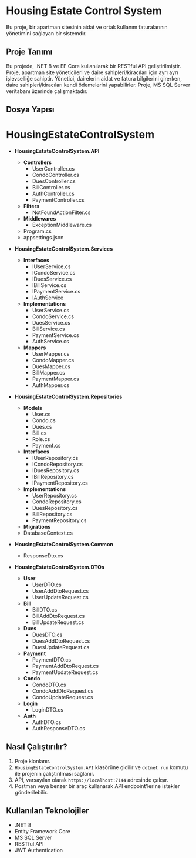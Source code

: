 # Housing Estate Control System

Bu proje, bir apartman sitesinin aidat ve ortak kullanım faturalarının yönetimini sağlayan bir sistemdir. 

## Proje Tanımı

Bu projede, .NET 8 ve EF Core kullanılarak bir RESTful API geliştirilmiştir. Proje, apartman site yöneticileri ve daire sahipleri/kiracıları için ayrı ayrı işlevselliğe sahiptir. Yönetici, dairelerin aidat ve fatura bilgilerini girerken, daire sahipleri/kiracıları kendi ödemelerini yapabilirler. Proje, MS SQL Server veritabanı üzerinde çalışmaktadır.

## Dosya Yapısı

# HousingEstateControlSystem

- **HousingEstateControlSystem.API**
  - **Controllers**
    - UserController.cs
    - CondoController.cs
    - DuesController.cs
    - BillController.cs
    - AuthController.cs
    - PaymentController.cs
  - **Filters**
    - NotFoundActionFilter.cs
  - **Middlewares**
    - ExceptionMiddleware.cs
  - Program.cs
  - appsettings.json

- **HousingEstateControlSystem.Services**
  - **Interfaces**
    - IUserService.cs
    - ICondoService.cs
    - IDuesService.cs
    - IBillService.cs
    - IPaymentService.cs
    - IAuthService
  - **Implementations**
    - UserService.cs
    - CondoService.cs
    - DuesService.cs
    - BillService.cs
    - PaymentService.cs
    - AuthService.cs
  - **Mappers**
    - UserMapper.cs
    - CondoMapper.cs
    - DuesMapper.cs
    - BillMapper.cs
    - PaymentMapper.cs
    - AuthMapper.cs

- **HousingEstateControlSystem.Repositories**
  - **Models**
    - User.cs
    - Condo.cs
    - Dues.cs
    - Bill.cs
    - Role.cs
    - Payment.cs
  - **Interfaces**
    - IUserRepository.cs
    - ICondoRepository.cs
    - IDuesRepository.cs
    - IBillRepository.cs
    - IPaymentRepository.cs
  - **Implementations**
    - UserRepository.cs
    - CondoRepository.cs
    - DuesRepository.cs
    - BillRepository.cs
    - PaymentRepository.cs
  - **Migrations**
  - DatabaseContext.cs

- **HousingEstateControlSystem.Common**
  - ResponseDto.cs

- **HousingEstateControlSystem.DTOs**
  - **User**
    - UserDTO.cs
    - UserAddDtoRequest.cs
    - UserUpdateRequest.cs
  - **Bill**
    - BillDTO.cs
    - BillAddDtoRequest.cs
    - BillUpdateRequest.cs
  - **Dues**
    - DuesDTO.cs
    - DuesAddDtoRequest.cs
    - DuesUpdateRequest.cs
  - **Payment**
    - PaymentDTO.cs
    - PaymentAddDtoRequest.cs
    - PaymentUpdateRequest.cs
  - **Condo**
    - CondoDTO.cs
    - CondoAddDtoRequest.cs
    - CondoUpdateRequest.cs
  - **Login**
    - LoginDTO.cs
  - **Auth**
    - AuthDTO.cs
    - AuthResponseDTO.cs  


## Nasıl Çalıştırılır?

1. Proje klonlanır.
2. `HousingEstateControlSystem.API` klasörüne gidilir ve `dotnet run` komutu ile projenin çalıştırılması sağlanır.
3. API, varsayılan olarak `https://localhost:7144` adresinde çalışır.
4. Postman veya benzer bir araç kullanarak API endpoint'lerine istekler gönderilebilir.

## Kullanılan Teknolojiler

- .NET 8
- Entity Framework Core
- MS SQL Server
- RESTful API
- JWT Authentication
